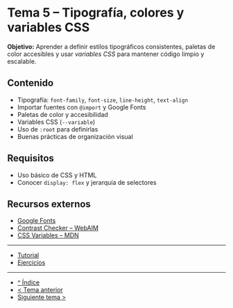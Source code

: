 # Tema 5 – Tipografía, colores y variables CSS

**Objetivo:** Aprender a definir estilos tipográficos consistentes, paletas de color accesibles y usar *variables CSS* para mantener código limpio y escalable.

## Contenido
- Tipografía: `font-family`, `font-size`, `line-height`, `text-align`
- Importar fuentes con `@import` y Google Fonts
- Paletas de color y accesibilidad
- Variables CSS (`--variable`)
- Uso de `:root` para definirlas
- Buenas prácticas de organización visual

## Requisitos
- Uso básico de CSS y HTML
- Conocer `display: flex` y jerarquía de selectores

## Recursos externos
- [Google Fonts](https://fonts.google.com/)
- [Contrast Checker – WebAIM](https://webaim.org/resources/contrastchecker/)
- [CSS Variables – MDN](https://developer.mozilla.org/es/docs/Web/CSS/var)

---

- [Tutorial](./tutorial.md)
- [Ejercicios](./ejercicios.md)

---

- [^ Índice](../readme.md)
- [< Tema anterior](../semana04/readme.md)
- [Siguiente tema >](../semana06/readme.md)
